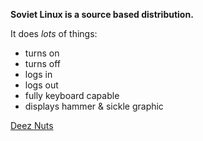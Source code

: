 **Soviet Linux is a source based distribution.**

It does _lots_ of things:
+ turns on
+ turns off
+ logs in
+ logs out
+ fully keyboard capable
+ displays hammer & sickle graphic

[Deez Nuts](https://deez.nutz)
